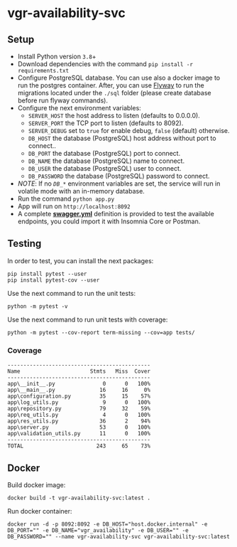 # vgr-availability-svc

## Setup

  - Install Python version `3.8`+
  - Download dependencies with the command `pip install -r requirements.txt`
  - Configure PostgreSQL database. You can use also a docker image to run the postgres container. After, you can use [Flyway](https://flywaydb.org/) to run the migrations located under the `./sql` folder (please create database before run flyway commands).
  - Configure the next environment variables:
    - `SERVER_HOST` the host address to listen (defaults to 0.0.0.0).
    - `SERVER_PORT` the TCP port to listen (defaults to 8092).
    - `SERVER_DEBUG` set to `true` for enable debug, `false` (default) otherwise.
    - `DB_HOST` the database (PostgreSQL) host address without port to connect..
    - `DB_PORT` the database (PostgreSQL) port to connect.
    - `DB_NAME` the database (PostgreSQL) name to connect.
    - `DB_USER` the database (PostgreSQL) user to connect.
    - `DB_PASSWORD` the database (PostgreSQL) password to connect.
  - *NOTE*: If no _`DB_*`_ environment variables are set, the service will run in volatile mode with an in-memory database.
  - Run the command `python app.py`
  - App will run on `http://localhost:8092`
  - A complete [**swagger.yml**](./docs/swagger.yml) definition is provided to test the available endpoints, you could import it with Insomnia Core or Postman.

## Testing

In order to test, you can install the next packages:

    pip install pytest --user
    pip install pytest-cov --user

Use the next command to run the unit tests:

    python -m pytest -v

Use the next command to run unit tests with coverage:

    python -m pytest --cov-report term-missing --cov=app tests/

### Coverage

```
---------------------------------------------
Name                      Stmts   Miss  Cover
---------------------------------------------
app\__init__.py               0      0   100%
app\__main__.py              16     16     0%
app\configuration.py         35     15    57%
app\log_utils.py              9      0   100%
app\repository.py            79     32    59%
app\req_utils.py              4      0   100%
app\res_utils.py             36      2    94% 
app\server.py                53      0   100%
app\validation_utils.py      11      0   100%
---------------------------------------------
TOTAL                       243     65    73%
```

## Docker

Build docker image:

    docker build -t vgr-availability-svc:latest .

Run docker container:

    docker run -d -p 8092:8092 -e DB_HOST="host.docker.internal" -e DB_PORT="" -e DB_NAME="vgr_availability" -e DB_USER="" -e DB_PASSWORD="" --name vgr-availability-svc vgr-availability-svc:latest
